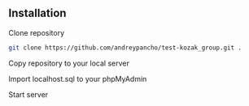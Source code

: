 ## Installation

Clone repository

```bash
git clone https://github.com/andreypancho/test-kozak_group.git .
```

Copy repository to your local server

Import localhost.sql to your phpMyAdmin

Start server
